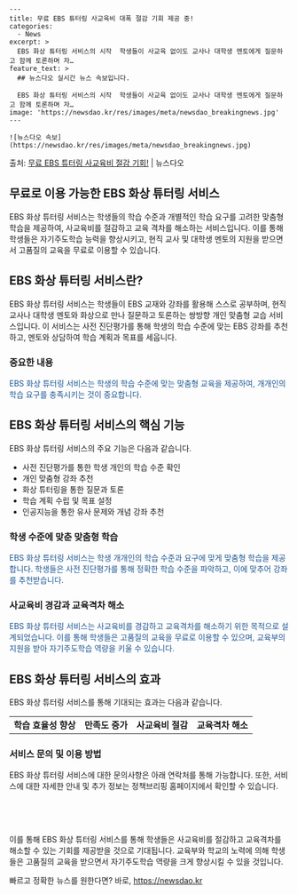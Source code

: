     ---
    title: 무료 EBS 튜터링 사교육비 대폭 절감 기회 제공 중!
    categories:
      - News
    excerpt: >
      EBS 화상 튜터링 서비스의 시작  학생들이 사교육 없이도 교사나 대학생 멘토에게 질문하고 함께 토론하며 자…
    feature_text: >
      ## 뉴스다오 실시간 뉴스 속보입니다.
    
      EBS 화상 튜터링 서비스의 시작  학생들이 사교육 없이도 교사나 대학생 멘토에게 질문하고 함께 토론하며 자…
    image: 'https://newsdao.kr/res/images/meta/newsdao_breakingnews.jpg'
    ---
    
    ![뉴스다오 속보](https://newsdao.kr/res/images/meta/newsdao_breakingnews.jpg)

<p>출처: <a href="https://newsdao.kr/4471" rel="dofollow">무료 EBS 튜터링 사교육비 절감 기회!</a> | 뉴스다오</p>

<h2>무료로 이용 가능한 EBS 화상 튜터링 서비스</h2>
<p data-ke-size="size16">EBS 화상 튜터링 서비스는 학생들의 학습 수준과 개별적인 학습 요구를 고려한 맞춤형 학습을 제공하여, 사교육비를 절감하고 교육 격차를 해소하는 서비스입니다. 이를 통해 학생들은 자기주도학습 능력을 향상시키고, 현직 교사 및 대학생 멘토의 지원을 받으면서 고품질의 교육을 무료로 이용할 수 있습니다.</p>

<h2 data-ke-size="size26">EBS 화상 튜터링 서비스란?</h2>
<p data-ke-size="size16">EBS 화상 튜터링 서비스는 학생들이 EBS 교재와 강좌를 활용해 스스로 공부하며, 현직 교사나 대학생 멘토와 화상으로 만나 질문하고 토론하는 쌍방향 개인 맞춤형 교습 서비스입니다. 이 서비스는 사전 진단평가를 통해 학생의 학습 수준에 맞는 EBS 강좌를 추천하고, 멘토와 상담하여 학습 계획과 목표를 세웁니다.</p>

<h3>중요한 내용</h3>
<p data-ke-size="size16" style="color: #1a5490;">EBS 화상 튜터링 서비스는 학생의 학습 수준에 맞는 맞춤형 교육을 제공하여, 개개인의 학습 요구를 충족시키는 것이 중요합니다.</p>

<h2 data-ke-size="size26">EBS 화상 튜터링 서비스의 핵심 기능</h2>
<p data-ke-size="size16">EBS 화상 튜터링 서비스의 주요 기능은 다음과 같습니다.</p>
<ul>
  <li>사전 진단평가를 통한 학생 개인의 학습 수준 확인</li>
  <li>개인 맞춤형 강좌 추천</li>
  <li>화상 튜터링을 통한 질문과 토론</li>
  <li>학습 계획 수립 및 목표 설정</li>
  <li>인공지능을 통한 유사 문제와 개념 강좌 추천</li>
</ul>

<h3>학생 수준에 맞춘 맞춤형 학습</h3>
<p data-ke-size="size16" style="color: #1a5490;">EBS 화상 튜터링 서비스는 학생 개개인의 학습 수준과 요구에 맞게 맞춤형 학습을 제공합니다. 학생들은 사전 진단평가를 통해 정확한 학습 수준을 파악하고, 이에 맞추어 강좌를 추천받습니다.</p>

<h3>사교육비 경감과 교육격차 해소</h3>
<p data-ke-size="size16" style="color: #1a5490;">EBS 화상 튜터링 서비스는 사교육비를 경감하고 교육격차를 해소하기 위한 목적으로 설계되었습니다. 이를 통해 학생들은 고품질의 교육을 무료로 이용할 수 있으며, 교육부의 지원을 받아 자기주도학습 역량을 키울 수 있습니다.</p>

<h2 data-ke-size="size26">EBS 화상 튜터링 서비스의 효과</h2>
<p data-ke-size="size16">EBS 화상 튜터링 서비스를 통해 기대되는 효과는 다음과 같습니다.</p>
<table style="width: 100%;">
<tbody>
<tr>
<td style="text-align: center; height: 17px;"><b>학습 효율성 향상</b></td>
<td style="text-align: center; height: 17px;"><b>만족도 증가</b></td>
<td style="text-align: center; height: 17px;"><b>사교육비 절감</b></td>
<td style="text-align: center; height: 17px;"><b>교육격차 해소</b></td>
</tr>
</tbody>
</table>

<h3>서비스 문의 및 이용 방법</h3>
<p data-ke-size="size16">EBS 화상 튜터링 서비스에 대한 문의사항은 아래 연락처를 통해 가능합니다. 또한, 서비스에 대한 자세한 안내 및 추가 정보는 정책브리핑 홈페이지에서 확인할 수 있습니다.</p>

<p data-ke-size="size16">&nbsp;</p>
<p data-ke-size="size16">&nbsp;</p>

<p data-ke-size="size16">이를 통해 EBS 화상 튜터링 서비스를 통해 학생들은 사교육비를 절감하고 교육격차를 해소할 수 있는 기회를 제공받을 것으로 기대됩니다. 교육부와 학교의 노력에 의해 학생들은 고품질의 교육을 받으면서 자기주도학습 역량을 크게 향상시킬 수 있을 것입니다.</p> 

빠르고 정확한 뉴스를 원한다면? 바로, <a href="https://newsdao.kr" rel="dofollow">https://newsdao.kr</a>


    
